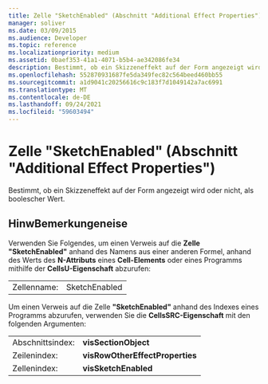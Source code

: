 ```yaml
---
title: Zelle "SketchEnabled" (Abschnitt "Additional Effect Properties")
manager: soliver
ms.date: 03/09/2015
ms.audience: Developer
ms.topic: reference
ms.localizationpriority: medium
ms.assetid: 0baef353-41a1-4071-b5b4-ae342086fe34
description: Bestimmt, ob ein Skizzeneffekt auf der Form angezeigt wird oder nicht, als boolescher Wert.
ms.openlocfilehash: 552870931687fe5da349fec82c564beed460bb55
ms.sourcegitcommit: a1d9041c20256616c9c183f7d1049142a7ac6991
ms.translationtype: MT
ms.contentlocale: de-DE
ms.lasthandoff: 09/24/2021
ms.locfileid: "59603494"
---
```

# <a name="sketchenabled-cell-additional-effect-properties-section"></a>Zelle "SketchEnabled" (Abschnitt "Additional Effect Properties")

Bestimmt, ob ein Skizzeneffekt auf der Form angezeigt wird oder nicht, als boolescher Wert. 
  
## <a name="remarks"></a>HinwBemerkungeneise

Verwenden Sie Folgendes, um einen Verweis auf die **Zelle "SketchEnabled"** anhand des Namens aus einer anderen Formel, anhand des Werts des **N-Attributs** eines **Cell-Elements** oder eines Programms mithilfe der **CellsU-Eigenschaft** abzurufen: 
  
|||
|:-----|:-----|
| Zellenname:  <br/> | SketchEnabled  <br/> |
   
Um einen Verweis auf die Zelle **"SketchEnabled"** anhand des Indexes eines Programms abzurufen, verwenden Sie die **CellsSRC-Eigenschaft** mit den folgenden Argumenten: 
  
|||
|:-----|:-----|
| Abschnittsindex:  <br/> |**visSectionObject** <br/> |
| Zeilenindex:  <br/> |**visRowOtherEffectProperties** <br/> |
| Zellenindex:  <br/> |**visSketchEnabled** <br/> |
   

